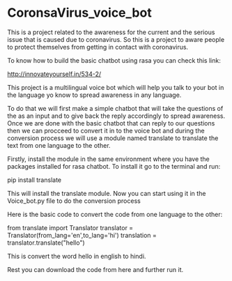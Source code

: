 # CoronsaVirus_voice_bot
This is a project related to the awareness for the current and the serious issue that is caused due to coronavirus. 
So this is a project to aware people to protect themselves from getting in contact with coronavirus.

To know how to build the basic chatbot using rasa you can check this link:

http://innovateyourself.in/534-2/

This project is a multilingual voice bot which will help you talk to your bot in the language yo know to spread awareness in any language.

To do that we will first make a simple chatbot that will take the questions of the as an input and to give back the reply accordingly to spread awareness.
Once we are done with the basic chatbot that can reply to our questions then we can procceed to convert it in to the voice bot and during the conversion process we will use a module named translate to translate the text from one language to the other.

Firstly, install the module in the same environment where you have the packages installed for rasa chatbot. To install it go to the terminal and run:

pip install translate

This will install the translate module. Now you can start using it in the Voice_bot.py file to do the conversion process

Here is the basic code to convert the code from one language to the other:

from translate import Translator
translator = Translator(from_lang='en',to_lang='hi')
translation = translator.translate("hello")

This is convert the word hello in english to hindi.

Rest you can download the code from here and further run it.
